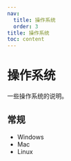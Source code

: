 ```yaml
---
nav: 
  title: 操作系统
  order: 3
title: 操作系统
toc: content
---
```


# 操作系统
一些操作系统的说明。

## 常规
- Windows
- Mac
- Linux

